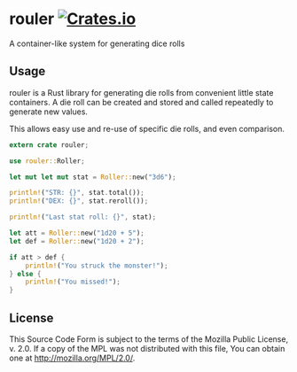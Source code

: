# rouler [![Crates.io](https://img.shields.io/crates/v/rouler.svg)](https://crates.io/crates/rouler)

A container-like system for generating dice rolls

## Usage

rouler is a Rust library for generating die rolls from convenient little state containers. A die roll can be created and stored and called repeatedly to generate new values.

This allows easy use and re-use of specific die rolls, and even comparison. 

```rust
extern crate rouler;

use rouler::Roller;

let mut let mut stat = Roller::new("3d6");

println!("STR: {}", stat.total());
println!("DEX: {}", stat.reroll());

println!("Last stat roll: {}", stat);

let att = Roller::new("1d20 + 5");
let def = Roller::new("1d20 + 2");

if att > def {
    println!("You struck the monster!");        
} else {
    println!("You missed!");
}
```

## License

This Source Code Form is subject to the terms of the Mozilla Public
License, v. 2.0. If a copy of the MPL was not distributed with this
file, You can obtain one at http://mozilla.org/MPL/2.0/.